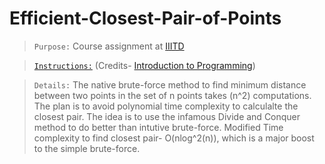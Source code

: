 # Efficient-Closest-Pair-of-Points

>`Purpose:` Course assignment at [IIITD](https://www.iiitd.ac.in/)

>[`Instructions:`](/instruction.pdf) (Credits- [Introduction to Programming](http://techtree.iiitd.edu.in/viewDescription/filename?=CSE101))

>`Details:`
The native brute-force method to find minimum distance between two points in the set of n points takes (n^2) computations. The plan is to avoid polynomial time complexity to calculalte the closest pair.
The idea is to use the infamous Divide and Conquer method to do better than intutive brute-force.
Modified Time complexity to find closest pair- O(nlog^2(n)), which is a major boost to the simple brute-force.
